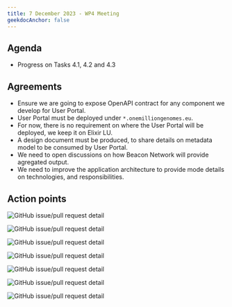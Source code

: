```yaml
---
title: 7 December 2023 - WP4 Meeting
geekdocAnchor: false
---
```

<!--
SPDX-FileCopyrightText: 2024 PNED G.I.E.

SPDX-License-Identifier: CC-BY-4.0
-->

## Agenda
* Progress on Tasks 4.1, 4.2 and 4.3

## Agreements
* Ensure we are going to expose OpenAPI contract for any component we develop for User Portal.
* User Portal must be deployed under `*.onemilliongenomes.eu`.
* For now, there is no requirement on where the User Portal will be deployed, we keep it on Elixir LU.
* A design document must be produced, to share details on metadata model to be consumed by User Portal.
* We need to open discussions on how Beacon Network will provide agregated output.
* We need to improve the application architecture to provide mode details on technologies, and responsibilities.

## Action points
![GitHub issue/pull request detail](https://img.shields.io/github/issues/detail/state/GenomicDataInfrastructure/gdi-userportal-docs/7?label=Document%20CKAN%20API)

![GitHub issue/pull request detail](https://img.shields.io/github/issues/detail/state/GenomicDataInfrastructure/gdi-userportal-ckan-docker/11?label=Use%201%2BMG%20domain)

![GitHub issue/pull request detail](https://img.shields.io/github/issues/detail/state/GenomicDataInfrastructure/gdi-userportal-ckan-docker/12?label=Define%20deployment%20environments%20for%20User%20Portal%20)

![GitHub issue/pull request detail](https://img.shields.io/github/issues/detail/state/GenomicDataInfrastructure/gdi-userportal-ckan-docker/13?label=Expose%20Synthetic%20data%20from%20Starter%20Kit)

![GitHub issue/pull request detail](https://img.shields.io/github/issues/detail/state/GenomicDataInfrastructure/gdi-userportal-docs/4?label=Add%20details%20to%20Application%20Architecture)

![GitHub issue/pull request detail](https://img.shields.io/github/issues/detail/state/GenomicDataInfrastructure/gdi-userportal-docs/3?label=Define%20a%20minimum%20metadata%20model%20design%20for%20GDI)

![GitHub issue/pull request detail](https://img.shields.io/github/issues/detail/state/GenomicDataInfrastructure/gdi-userportal-docs/8?label=Define%20a%20aggregated%20output%20from%20Beacon%20for%20GDI)
